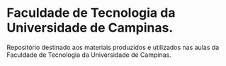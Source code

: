 # Faculdade de Tecnologia da Universidade de Campinas.
Repositório destinado aos materiais produzidos e utilizados nas aulas da Faculdade de Tecnologia da Universidade de Campinas.
